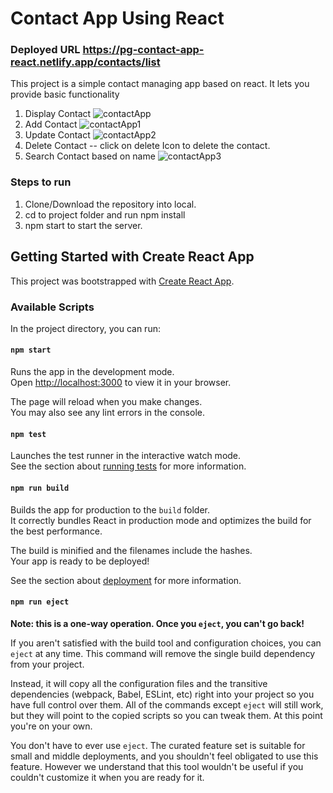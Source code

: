 # Contact App Using React
### Deployed URL https://pg-contact-app-react.netlify.app/contacts/list

This project is a simple contact managing app based on react. It lets you provide basic functionality 
1. Display Contact ![contactApp](https://github.com/pc20/contact-App-React-Bootstrap/assets/23145241/098a2327-d326-4d67-9e73-c1a5ec2005c9)
2. Add Contact ![contactApp1](https://github.com/pc20/contact-App-React-Bootstrap/assets/23145241/ca2a42f2-1b80-4b3c-b279-644cd3d6158b)
3. Update Contact ![contactApp2](https://github.com/pc20/contact-App-React-Bootstrap/assets/23145241/d85a7b42-9f01-4be5-8a1f-3aecdbc2798d)
4. Delete Contact -- click on delete Icon to delete the contact.
5. Search Contact based on name ![contactApp3](https://github.com/pc20/contact-App-React-Bootstrap/assets/23145241/0d8bc4b6-12ec-4bd8-a459-a93d25cccbf4)

### Steps to run
1. Clone/Download the repository into local.
2. cd to project folder and run npm install
3. npm start to start the server.

## Getting Started with Create React App

This project was bootstrapped with [Create React App](https://github.com/facebook/create-react-app).

### Available Scripts

In the project directory, you can run:

#### `npm start`

Runs the app in the development mode.\
Open [http://localhost:3000](http://localhost:3000) to view it in your browser.

The page will reload when you make changes.\
You may also see any lint errors in the console.

#### `npm test`

Launches the test runner in the interactive watch mode.\
See the section about [running tests](https://facebook.github.io/create-react-app/docs/running-tests) for more information.

#### `npm run build`

Builds the app for production to the `build` folder.\
It correctly bundles React in production mode and optimizes the build for the best performance.

The build is minified and the filenames include the hashes.\
Your app is ready to be deployed!

See the section about [deployment](https://facebook.github.io/create-react-app/docs/deployment) for more information.

#### `npm run eject`

**Note: this is a one-way operation. Once you `eject`, you can't go back!**

If you aren't satisfied with the build tool and configuration choices, you can `eject` at any time. This command will remove the single build dependency from your project.

Instead, it will copy all the configuration files and the transitive dependencies (webpack, Babel, ESLint, etc) right into your project so you have full control over them. All of the commands except `eject` will still work, but they will point to the copied scripts so you can tweak them. At this point you're on your own.

You don't have to ever use `eject`. The curated feature set is suitable for small and middle deployments, and you shouldn't feel obligated to use this feature. However we understand that this tool wouldn't be useful if you couldn't customize it when you are ready for it.
